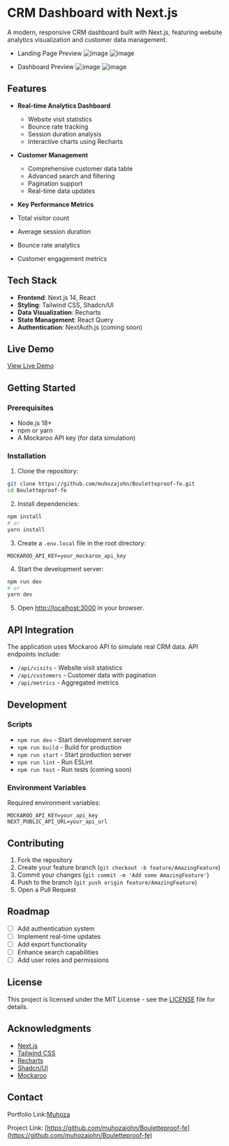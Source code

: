 # CRM Dashboard with Next.js

A modern, responsive CRM dashboard built with Next.js, featuring website analytics visualization and customer data management.

- Landing Page Preview
  ![image](https://github.com/user-attachments/assets/f63619c8-dc73-4d9b-a4ed-0b7c89c739f7)
  ![image](https://github.com/user-attachments/assets/4b87038b-9675-4134-9400-d6e04649860d)

- Dashboard Preview
  ![image](https://github.com/user-attachments/assets/a5f676db-c31b-468b-9671-661d3e680ae7)
  ![image](https://github.com/user-attachments/assets/13a97229-eea2-4e7c-ab70-b2808fa83c8e)


## Features

- **Real-time Analytics Dashboard**
  - Website visit statistics
  - Bounce rate tracking
  - Session duration analysis
  - Interactive charts using Recharts

- **Customer Management**
  - Comprehensive customer data table
  - Advanced search and filtering
  - Pagination support
  - Real-time data updates

-  **Key Performance Metrics**
  - Total visitor count
  - Average session duration
  - Bounce rate analytics
  - Customer engagement metrics

## Tech Stack

- **Frontend**: Next.js 14, React
- **Styling**: Tailwind CSS, Shadcn/UI
- **Data Visualization**: Recharts
- **State Management**: React Query
- **Authentication**: NextAuth.js (coming soon)

## Live Demo

[View Live Demo](https://bouletteproof-fe.netlify.app/)

## Getting Started

### Prerequisites

- Node.js 18+ 
- npm or yarn
- A Mockaroo API key (for data simulation)

### Installation

1. Clone the repository:
```bash
git clone https://github.com/muhozajohn/Bouletteproof-fe.git
cd Bouletteproof-fe
```

2. Install dependencies:
```bash
npm install
# or
yarn install
```

3. Create a `.env.local` file in the root directory:
```env
MOCKAROO_API_KEY=your_mockaroo_api_key
```

4. Start the development server:
```bash
npm run dev
# or
yarn dev
```

5. Open [http://localhost:3000](http://localhost:3000) in your browser.



## API Integration

The application uses Mockaroo API to simulate real CRM data. API endpoints include:

- `/api/visits` - Website visit statistics
- `/api/customers` - Customer data with pagination
- `/api/metrics` - Aggregated metrics

## Development

### Scripts

- `npm run dev` - Start development server
- `npm run build` - Build for production
- `npm run start` - Start production server
- `npm run lint` - Run ESLint
- `npm run test` - Run tests (coming soon)

### Environment Variables

Required environment variables:

```env
MOCKAROO_API_KEY=your_api_key
NEXT_PUBLIC_API_URL=your_api_url
```

## Contributing

1. Fork the repository
2. Create your feature branch (`git checkout -b feature/AmazingFeature`)
3. Commit your changes (`git commit -m 'Add some AmazingFeature'`)
4. Push to the branch (`git push origin feature/AmazingFeature`)
5. Open a Pull Request

## Roadmap

- [ ] Add authentication system
- [ ] Implement real-time updates
- [ ] Add export functionality
- [ ] Enhance search capabilities
- [ ] Add user roles and permissions

## License

This project is licensed under the MIT License - see the [LICENSE](LICENSE) file for details.

## Acknowledgments

- [Next.js](https://nextjs.org/)
- [Tailwind CSS](https://tailwindcss.com/)
- [Recharts](https://recharts.org/)
- [Shadcn/UI](https://ui.shadcn.com/)
- [Mockaroo](https://www.mockaroo.com/)

## Contact

Portfolio Link:[Muhoza](https://muhoza.vercel.app/)

Project Link: [https://github.com/muhozajohn/Bouletteproof-fe](https://github.com/muhozajohn/Bouletteproof-fe)
